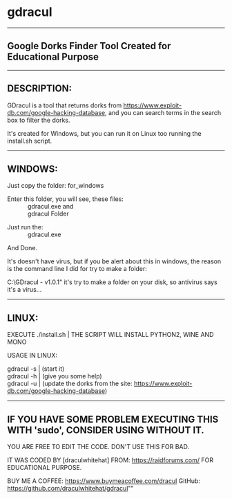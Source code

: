 # gdracul
--------------------------------------------------------------------------------
Google Dorks Finder Tool Created for Educational Purpose
--------------------------------------------------------------------------------
--------------------------------------------------------------------------------
DESCRIPTION:
--------------------------------------------------------------------------------
GDracul is a tool that returns dorks from https://www.exploit-db.com/google-hacking-database, and you can search terms 
in the search box to filter the dorks.

It's created for Windows, but you can run it on Linux too running the install.sh script.

--------------------------------------------------------------------------------
WINDOWS:
--------------------------------------------------------------------------------
Just copy the folder: 
	for_windows

Enter this folder, you will see, these files:</br>
&nbsp;&nbsp;&nbsp;&nbsp;&nbsp;&nbsp;&nbsp;&nbsp;&nbsp;&nbsp;&nbsp;&nbsp;gdracul.exe and</br>
&nbsp;&nbsp;&nbsp;&nbsp;&nbsp;&nbsp;&nbsp;&nbsp;&nbsp;&nbsp;&nbsp;&nbsp;gdracul Folder

Just run the:</br> 
&nbsp;&nbsp;&nbsp;&nbsp;&nbsp;&nbsp;&nbsp;&nbsp;&nbsp;&nbsp;&nbsp;&nbsp;gdracul.exe

And Done.

It's doesn't have virus, but if you be alert about this in windows, the reason is the command line I did for try to make a folder:

C:\GDracul - v1.0.1" it's try to make a folder on your disk, so antivirus says it's a virus...

--------------------------------------------------------------------------------
LINUX:
--------------------------------------------------------------------------------
EXECUTE ./install.sh | THE SCRIPT WILL INSTALL PYTHON2, WINE AND MONO 

USAGE IN LINUX:

gdracul -s | (start it)</br>
gdracul -h | (give you some help)</br>
gdracul -u | (update the dorks from the site: https://www.exploit-db.com/google-hacking-database)

--------------------------------------------------------------------------------
IF YOU HAVE SOME PROBLEM EXECUTING THIS WITH 'sudo', CONSIDER USING WITHOUT IT.
--------------------------------------------------------------------------------
YOU ARE FREE TO EDIT THE CODE.
DON'T USE THIS FOR BAD.

IT WAS CODED BY [draculwhitehat] FROM: https://raidforums.com/ FOR EDUCATIONAL PURPOSE.

BUY ME A COFFEE: https://www.buymeacoffee.com/dracul
GitHub: https://github.com/draculwhitehat/gdracul""
